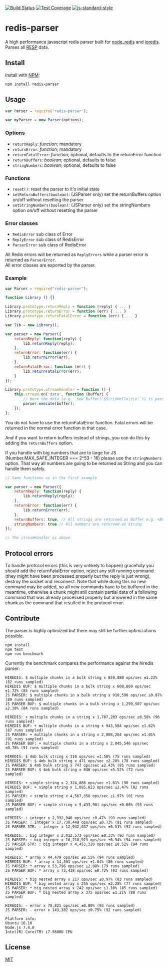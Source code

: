 [![Build Status](https://travis-ci.org/NodeRedis/node-redis-parser.png?branch=master)](https://travis-ci.org/NodeRedis/node-redis-parser)
[![Test Coverage](https://codeclimate.com/github/NodeRedis/node-redis-parser/badges/coverage.svg)](https://codeclimate.com/github/NodeRedis/node-redis-parser/coverage)
[![js-standard-style](https://img.shields.io/badge/code%20style-standard-brightgreen.svg)](http://standardjs.com/)

# redis-parser

A high performance javascript redis parser built for [node_redis](https://github.com/NodeRedis/node_redis) and [ioredis](https://github.com/luin/ioredis). Parses all [RESP](http://redis.io/topics/protocol) data.

## Install

Install with [NPM](https://npmjs.org/):

    npm install redis-parser

## Usage

```js
var Parser = require('redis-parser');

var myParser = new Parser(options);
```

### Options

* `returnReply`: *function*; mandatory
* `returnError`: *function*; mandatory
* `returnFatalError`: *function*; optional, defaults to the returnError function
* `returnBuffers`: *boolean*; optional, defaults to false
* `stringNumbers`: *boolean*; optional, defaults to false

### Functions

* `reset()`: reset the parser to it's initial state
* `setReturnBuffers(boolean)`: (JSParser only) set the returnBuffers option on/off without resetting the parser
* `setStringNumbers(boolean)`: (JSParser only) set the stringNumbers option on/off without resetting the parser

### Error classes

* `RedisError` sub class of Error
* `ReplyError` sub class of RedisError
* `ParserError` sub class of RedisError

All Redis errors will be returned as `ReplyErrors` while a parser error is returned as `ParserError`.  
All error classes are exported by the parser.

### Example

```js
var Parser = require("redis-parser");

function Library () {}

Library.prototype.returnReply = function (reply) { ... }
Library.prototype.returnError = function (err) { ... }
Library.prototype.returnFatalError = function (err) { ... }

var lib = new Library();

var parser = new Parser({
    returnReply: function(reply) {
        lib.returnReply(reply);
    },
    returnError: function(err) {
        lib.returnError(err);
    },
    returnFatalError: function (err) {
        lib.returnFatalError(err);
    }
});

Library.prototype.streamHandler = function () {
    this.stream.on('data', function (buffer) {
        // Here the data (e.g. `new Buffer('$5\r\nHello\r\n'`)) is passed to the parser and the result is passed to either function depending on the provided data.
        parser.execute(buffer);
    });
};
```
You do not have to use the returnFatalError function. Fatal errors will be returned in the normal error function in that case.

And if you want to return buffers instead of strings, you can do this by adding the `returnBuffers` option.

If you handle with big numbers that are to large for JS (Number.MAX_SAFE_INTEGER === 2^53 - 16) please use the `stringNumbers` option. That way all numbers are going to be returned as String and you can handle them safely.

```js
// Same functions as in the first example

var parser = new Parser({
    returnReply: function(reply) {
        lib.returnReply(reply);
    },
    returnError: function(err) {
        lib.returnError(err);
    },
    returnBuffers: true, // All strings are returned as Buffer e.g. <Buffer 48 65 6c 6c 6f>
    stringNumbers: true // All numbers are returned as String
});

// The streamHandler as above
```

## Protocol errors

To handle protocol errors (this is very unlikely to happen) gracefully you should add the returnFatalError option, reject any still running command (they might have been processed properly but the reply is just wrong), destroy the socket and reconnect. Note that while doing this no new command may be added, so all new commands have to be buffered in the meantime, otherwise a chunk might still contain partial data of a following command that was already processed properly but answered in the same chunk as the command that resulted in the protocol error.

## Contribute

The parser is highly optimized but there may still be further optimizations possible.

    npm install
    npm test
    npm run benchmark

Currently the benchmark compares the performance against the hiredis parser:

    HIREDIS: $ multiple chunks in a bulk string x 859,880 ops/sec ±1.22% (82 runs sampled)
    HIREDIS BUF: $ multiple chunks in a bulk string x 608,869 ops/sec ±1.72% (85 runs sampled)
    JS PARSER: $ multiple chunks in a bulk string x 910,590 ops/sec ±0.87% (89 runs sampled)
    JS PARSER BUF: $ multiple chunks in a bulk string x 1,299,507 ops/sec ±2.18% (84 runs sampled)

    HIREDIS: + multiple chunks in a string x 1,787,203 ops/sec ±0.58% (96 runs sampled)
    HIREDIS BUF: + multiple chunks in a string x 943,584 ops/sec ±1.62% (87 runs sampled)
    JS PARSER: + multiple chunks in a string x 2,008,264 ops/sec ±1.01% (91 runs sampled)
    JS PARSER BUF: + multiple chunks in a string x 2,045,546 ops/sec ±0.78% (91 runs sampled)

    HIREDIS: $ 4mb bulk string x 310 ops/sec ±1.58% (75 runs sampled)
    HIREDIS BUF: $ 4mb bulk string x 471 ops/sec ±2.28% (78 runs sampled)
    JS PARSER: $ 4mb bulk string x 747 ops/sec ±2.43% (85 runs sampled)
    JS PARSER BUF: $ 4mb bulk string x 846 ops/sec ±5.52% (72 runs sampled)

    HIREDIS: + simple string x 2,324,866 ops/sec ±1.61% (90 runs sampled)
    HIREDIS BUF: + simple string x 1,085,823 ops/sec ±2.47% (82 runs sampled)
    JS PARSER: + simple string x 4,567,358 ops/sec ±1.97% (81 runs sampled)
    JS PARSER BUF: + simple string x 5,433,901 ops/sec ±0.66% (93 runs sampled)

    HIREDIS: : integer x 2,332,946 ops/sec ±0.47% (93 runs sampled)
    JS PARSER: : integer x 17,730,449 ops/sec ±0.73% (91 runs sampled)
    JS PARSER STR: : integer x 12,942,037 ops/sec ±0.51% (92 runs sampled)

    HIREDIS: : big integer x 2,012,572 ops/sec ±0.33% (93 runs sampled)
    JS PARSER: : big integer x 10,210,923 ops/sec ±0.94% (94 runs sampled)
    JS PARSER STR: : big integer x 4,453,320 ops/sec ±0.52% (94 runs sampled)

    HIREDIS: * array x 44,479 ops/sec ±0.55% (94 runs sampled)
    HIREDIS BUF: * array x 14,391 ops/sec ±1.04% (86 runs sampled)
    JS PARSER: * array x 53,796 ops/sec ±2.08% (79 runs sampled)
    JS PARSER BUF: * array x 72,428 ops/sec ±0.72% (93 runs sampled)

    HIREDIS: * big nested array x 217 ops/sec ±0.97% (83 runs sampled)
    HIREDIS BUF: * big nested array x 255 ops/sec ±2.28% (77 runs sampled)
    JS PARSER: * big nested array x 242 ops/sec ±1.10% (85 runs sampled)
    JS PARSER BUF: * big nested array x 375 ops/sec ±1.21% (88 runs sampled)

    HIREDIS: - error x 78,821 ops/sec ±0.80% (93 runs sampled)
    JS PARSER: - error x 143,382 ops/sec ±0.75% (92 runs sampled)

    Platform info:
    Ubuntu 16.10
    Node.js 7.4.0
    Intel(R) Core(TM) i7-5600U CPU

## License

[MIT](./LICENSE)
